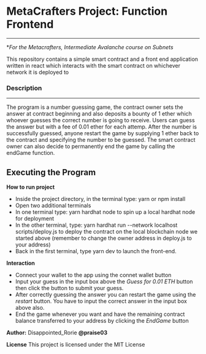 # MetaCrafters Project: Function Frontend
---
**For the Metacrafters, Intermediate Avalanche course on Subnets*

This repository contains a simple smart contract and a front end application written in react which interacts with the smart contract on whichever network it is deployed to

### Description
---
The program is a number guessing game, the contract owner sets the answer at contract beginning and also deposits a bounty of 1 ether which whoever guesses the correct number is going to receive. Users can guess the answer but with a fee of 0.01 ether for each attemp. After the number is successfully guessed, anyone restart the game by supplying 1 ether back to the contract and specifying the number to be guessed. The smart contract owner can also decide to permanently end the game by calling the endGame function.

## Executing the Program


**How to run project**
- Inside the project directory, in the terminal type: yarn or npm install
- Open two additional terminals
- In one terminal type: yarn hardhat node to spin up a local hardhat node for deployment
- In the other terminal, type: yarn hardhat run --network localhost scripts/deploy.js to deploy the contract on the local blockchain node we started above (remember to change the owner address in deploy.js to your address)
- Back in the first terminal, type yarn dev to launch the front-end.


**Interaction**
- Connect your wallet to the app using the connet wallet button
- Input your guess in the input box above the *Guess for 0.01 ETH* button then click the button to submit your guess.
- After correctly guessing the answer you can restart the game using the *restart* button. You have to input the correct answer in the input box above also.
- End the game whenever you want and have the remaining contract balance transferred to your address by clicking the *EndGame* button

**Author:** Disappointed_Rorie **@praise03**

**License**
This project is licensed under the MIT License
